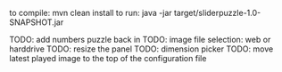 to compile: mvn clean install
to run: java -jar target/sliderpuzzle-1.0-SNAPSHOT.jar

TODO: add numbers puzzle back in
TODO: image file selection: web or harddrive
TODO: resize the panel
TODO: dimension picker
TODO: move latest played image to the top of the configuration file
